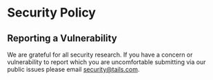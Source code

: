 # Security Policy

## Reporting a Vulnerability

We are grateful for all security research. If you have a concern or vulnerability to report which you are uncomfortable submitting via our public issues please email security@tails.com.
